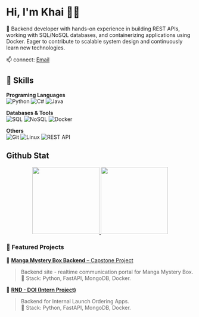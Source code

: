 # Hi, I'm Khai 👨‍💻
🔹 Backend developer with hands-on experience in building REST APIs, working with SQL/NoSQL databases, and containerizing applications using
    Docker. Eager to contribute to scalable system design and continuously learn new technologies.

📫 connect: [Email](manhkhai2606@gmail.com)

## 🚀 Skills
**Programing Languages**  
![Python](https://img.shields.io/badge/Python-3776AB?logo=python&logoColor=white)
![C#](https://img.shields.io/badge/C%23-239120?logo=c-sharp&logoColor=white)
![Java](https://img.shields.io/badge/Java-007396?logo=openjdk&logoColor=white)

**Databases & Tools**  
![SQL](https://img.shields.io/badge/SQL-4479A1?logo=postgresql&logoColor=white)
![NoSQL](https://img.shields.io/badge/NoSQL-4DB33D?logo=mongodb&logoColor=white)
![Docker](https://img.shields.io/badge/Docker-2496ED?logo=docker&logoColor=white)

**Others**  
![Git](https://img.shields.io/badge/Git-F05032?logo=git&logoColor=white)
![Linux](https://img.shields.io/badge/Linux-FCC624?logo=linux&logoColor=black)
![REST API](https://img.shields.io/badge/REST-02569B?logo=api&logoColor=white)

## Github Stat 

<div align="center">

<a href="https://github.com/anuraghazra/github-readme-stats">
  <img height="180em" src="https://github-readme-stats.vercel.app/api?username=khai-npm&show_icons=true&theme=dark&hide_border=true" />
</a>
<a href="https://github.com/anuraghazra/github-readme-stats">
  <img height="180em" src="https://github-readme-stats.vercel.app/api/top-langs/?username=khai-npm&layout=compact&theme=dark&hide_border=true" />
</a>

</div>

### 🌟 Featured Projects

🚀 [**Manga Mystery Box Backend** – Capstone Project](#)
> Backend site - realtime communication portal for Manga Mystery Box.  
> 🧰 Stack: Python, FastAPI, MongoDB, Docker.

🍱 [**RND - DOI (Intern Project)**](#)
> Backend for Internal Launch Ordering Apps.  
> 🧰 Stack: Python, FastAPI, MongoDB, Docker.



